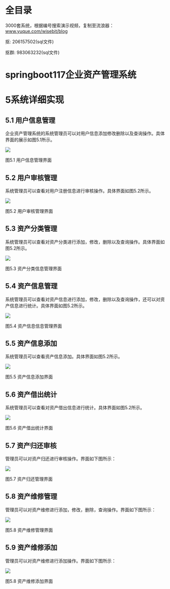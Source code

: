 # 全目录

3000套系统，根据编号搜索演示视频，复制至流浪器：www.yuque.com/wisebit/blog


<p>抠: 206157502(sql文件)</p>
<p>抠群: 983063232(sql文件)</p>


# springboot117企业资产管理系统
# 5系统详细实现
## 5.1 用户信息管理
企业资产管理系统的系统管理员可以对用户信息添加修改删除以及查询操作。具体界面的展示如图5.1所示。

![](/md/blog.010.png)

图5.1 用户信息管理界面
## 5.2 用户审核管理
系统管理员可以查看对用户注册信息进行审核操作。具体界面如图5.2所示。

![](/md/blog.011.png)


图5.2 用户审核管理界面
## 5.3 资产分类管理
系统管理员可以查看对资产分类进行添加，修改，删除以及查询操作。具体界面如图5.2所示。

![](/md/blog.012.png)

图5.3 资产分类信息管理界面
## 5.4 资产信息管理
系统管理员可以查看对资产信息进行添加，修改，删除以及查询操作，还可以对资产信息进行统计。具体界面如图5.2所示。

![](/md/blog.013.png)

图5.4 资产信息信息管理界面
## 5.5 资产信息添加
系统管理员可以查看资产信息添加。具体界面如图5.2所示。

![](/md/blog.014.png)

图5.5 资产信息添加界面
## 5.6 资产借出统计
系统管理员可以查看对资产借出信息进行统计。具体界面如图5.2所示。

![](/md/blog.015.png)

图5.6 资产借出统计界面






## 5.7 资产归还审核
管理员可以对资产归还进行审核操作。界面如下图所示：

![](/md/blog.016.png)

图5.7 资产归还管理界面
## 5.8 资产维修管理
管理员可以对资产维修进行添加，修改，删除，查询操作。界面如下图所示：

![](/md/blog.017.png)

图5.8 资产维修管理界面
## 5.9 资产维修添加
管理员可以对资产维修进行添加操作。界面如下图所示：

![](/md/blog.018.png)

图5.8 资产维修添加界面















